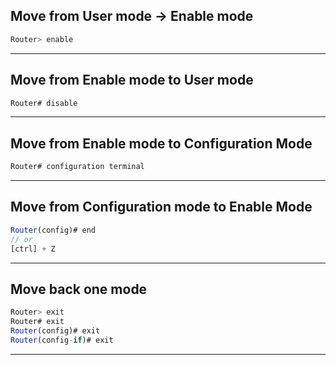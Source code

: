 
## Move from User mode → Enable mode

```jsx
Router> enable
```
---
## Move from Enable mode to User mode

```jsx
Router# disable
```
---
## Move from Enable mode to Configuration Mode

```jsx
Router# configuration terminal
```
---
## Move from Configuration mode to Enable Mode

```jsx
Router(config)# end
// or
[ctrl] + Z
```
---
## Move back one mode

```jsx
Router> exit
Router# exit
Router(config)# exit
Router(config-if)# exit
```

---